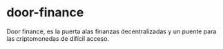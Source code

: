 # door-finance
Door finance, es la puerta alas finanzas decentralizadas y un puente para las criptomonedas de difícil acceso.
